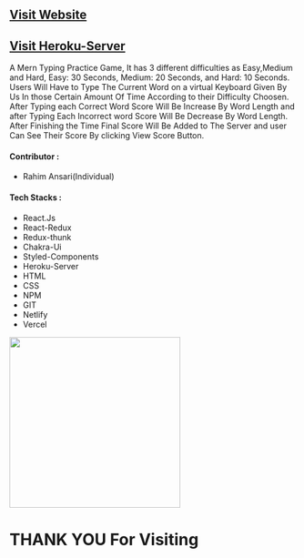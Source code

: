 <h2><a href="https://csb-lj6tvb.netlify.app/" target="_blank">Visit Website</a></h2>
<h2><a href="https://rahimansari.herokuapp.com/rahi" target="_blank">Visit Heroku-Server</a></h2>
A Mern Typing Practice Game, It has 3 different difficulties
as Easy,Medium and Hard, Easy: 30 Seconds, Medium: 20 Seconds, and Hard: 10 Seconds.
Users Will Have to Type The Current Word on a virtual Keyboard Given By Us 
In those Certain Amount Of Time According to their Difficulty Choosen.
After Typing each Correct Word Score Will Be Increase By Word Length 
and after Typing Each Incorrect word Score Will Be Decrease By Word Length.
After Finishing the Time Final Score Will Be Added to The Server and 
user Can See Their Score By clicking View Score Button.

<h4>Contributor : </h4>
<ul><li>
  Rahim Ansari(Individual)
  </li></ul>
  
  <h4>Tech Stacks : </h4>
  <ul>
  <li>React.Js</li>
  <li>React-Redux</li>
  <li>Redux-thunk</li>
  <li>Chakra-Ui</li>
  <li>Styled-Components</li>
  <li>Heroku-Server</li>
  <li>HTML</li>
  <li>CSS</li>
  <li>NPM</li>
  <li>GIT</li>
  <li>Netlify</li>
  <li>Vercel</li>
</ul>
 <img src="https://64.media.tumblr.com/d0635fa4e4bf417b33f24bd481c21f88/tumblr_ppcabrYCWy1ue08b9o1_540.gif" width="300"  />

 <h1>THANK YOU For Visiting</h1>

